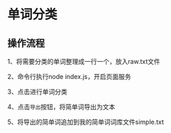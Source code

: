 # 单词分类
## 操作流程
1、将需要分类的单词整理成一行一个，放入raw.txt文件

2、命令行执行node index.js，开启页面服务

3、点击进行单词分类

4、点击`导出`按钮，将简单词导出为文本

5、将导出的简单词追加到我的简单词词库文件simple.txt